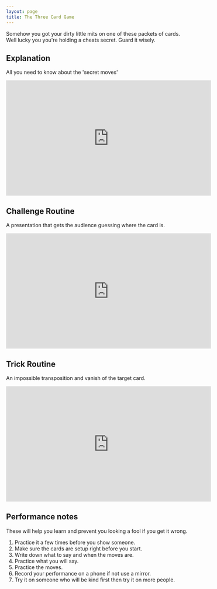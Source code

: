 ```yaml
---
layout: page
title: The Three Card Game
---
```

Somehow you got your dirty little mits on one of these packets of cards. Well lucky you you're holding a cheats secret. Guard it wisely.

## Explanation
All you need to know about the 'secret moves'

<iframe width="560" height="315" src="https://www.youtube.com/embed/aLkBTKIc0X8" title="YouTube video player" frameborder="0" allow="accelerometer; autoplay; clipboard-write; encrypted-media; gyroscope; picture-in-picture" allowfullscreen></iframe>

## Challenge Routine
A presentation that gets the audience guessing where the card is.

<iframe width="560" height="315" src="https://www.youtube.com/embed/6Z7vKKB5IGY" title="YouTube video player" frameborder="0" allow="accelerometer; autoplay; clipboard-write; encrypted-media; gyroscope; picture-in-picture" allowfullscreen></iframe>

## Trick Routine
An impossible transposition and vanish of the target card.

<iframe width="560" height="315" src="https://www.youtube.com/embed/1m9I1bYGmHw" title="YouTube video player" frameborder="0" allow="accelerometer; autoplay; clipboard-write; encrypted-media; gyroscope; picture-in-picture" allowfullscreen></iframe>

## Performance notes
These will help you learn and prevent you looking a fool if you get it wrong.

1. Practice it a few times before you show someone.
2. Make sure the cards are setup right before you start.
3. Write down what to say and when the moves are.
4. Practice what you will say.
5. Practice the moves.
6. Record your performance on a phone if not use a mirror.
7. Try it on someone who will be kind first then try it on more people.